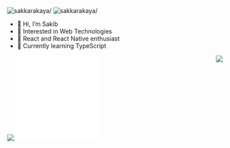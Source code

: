 

<img src="https://komarev.com/ghpvc/?username=sakkarakaya" alt=sakkarakaya/>


<img src="https://komarev.com/ghpvc/?username=LGLN-ATeam" alt=sakkarakaya/>



- 👋 Hi, I’m Sakib
- 👀 Interested in Web Technologies
- 👀 React and React Native enthusiast
- 🌱 Currently learning TypeScript


<img src="https://github-readme-streak-stats.herokuapp.com/?user=sakkarakaya&theme=vue-dark" align="right" />
<img src="https://github-readme-stats.vercel.app/api?username=sakkarakaya&show_icons=true&theme=radical" />
<img src="./react.gif" alt="react-native" width=200 height=200>


<!---
sakkarakaya/sakkarakaya is a ✨ special ✨ repository because its `README.md` (this file) appears on your GitHub profile.
You can click the Preview link to take a look at your changes.
--->
